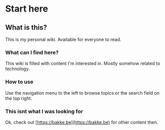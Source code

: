 # Start here

## What is this?

This is my personal wiki. Available for everyone to read.

### What can I find here?

This wiki is filled with content I'm interested in. Mostly somehow related to technology.

### How to use

Use the navigation menu to the left to browse topics or the search field on the top right.

### This isnt what I was looking for

Ok, check out [https://bakke.be](https://bakke.be) for other content then.



